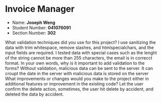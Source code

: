 # Invoice Manager
- Name: **Joseph Weng**
- Student Number: **041076091**
- Section Number: **302**


What validation techniques did you use for this project?
I use sanitizing the data with trim whitespace, remove slashes, and htmlspecialchars, and the input fields are required. I tested data with special cases such as the lenght of the string cannot be more than 255 characters, the email is in correcct format.
In your own words, why is it important to add validation to the forms?
Without validation, malicious data can be sent to the server. It can croupt the date in the server with malicious data is stored on the server
What improvements or changes would you make to the project either in additional features or improvement in the existing code?
Let the user confirm the delete action, sometimes, the user hit delete by accident, and deleted the data by accident.
